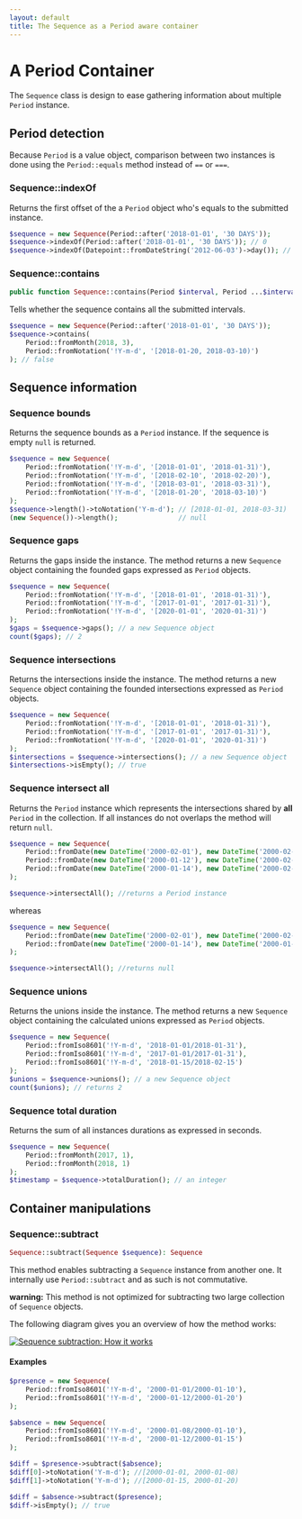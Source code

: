 ```yaml
---
layout: default
title: The Sequence as a Period aware container
---
```


# A Period Container

The `Sequence` class is design to ease gathering information about multiple `Period` instance.

## Period detection

Because `Period` is a value object, comparison between two instances is done using the `Period::equals` method instead of `==` or `===`.

### Sequence::indexOf

Returns the first offset of the a `Period` object who's equals to the submitted instance.

~~~php
$sequence = new Sequence(Period::after('2018-01-01', '30 DAYS'));
$sequence->indexOf(Period::after('2018-01-01', '30 DAYS')); // 0
$sequence->indexOf(Datepoint::fromDateString('2012-06-03')->day()); // false
~~~

### Sequence::contains

~~~php
public function Sequence::contains(Period $interval, Period ...$intervals);
~~~

Tells whether the sequence contains all the submitted intervals.

~~~php
$sequence = new Sequence(Period::after('2018-01-01', '30 DAYS'));
$sequence->contains(
    Period::fromMonth(2018, 3),
    Period::fromNotation('!Y-m-d', '[2018-01-20, 2018-03-10)')
); // false
~~~

## Sequence information

### Sequence bounds

Returns the sequence bounds as a `Period` instance. If the sequence is empty `null` is returned.

~~~php
$sequence = new Sequence(
    Period::fromNotation('!Y-m-d', '[2018-01-01', '2018-01-31)'),
    Period::fromNotation('!Y-m-d', '[2018-02-10', '2018-02-20)'),
    Period::fromNotation('!Y-m-d', '[2018-03-01', '2018-03-31)'),
    Period::fromNotation('!Y-m-d', '[2018-01-20', '2018-03-10)')
);
$sequence->length()->toNotation('Y-m-d'); // [2018-01-01, 2018-03-31)
(new Sequence())->length();               // null
~~~

### Sequence gaps

Returns the gaps inside the instance. The method returns a new `Sequence` object containing the founded
gaps expressed as `Period` objects.

~~~php
$sequence = new Sequence(
    Period::fromNotation('!Y-m-d', '[2018-01-01', '2018-01-31)'),
    Period::fromNotation('!Y-m-d', '[2017-01-01', '2017-01-31)'),
    Period::fromNotation('!Y-m-d', '[2020-01-01', '2020-01-31)')
);
$gaps = $sequence->gaps(); // a new Sequence object
count($gaps); // 2
~~~

### Sequence intersections

Returns the intersections inside the instance. The method returns a new `Sequence` object containing the founded
intersections expressed as `Period` objects.

~~~php
$sequence = new Sequence(
    Period::fromNotation('!Y-m-d', '[2018-01-01', '2018-01-31)'),
    Period::fromNotation('!Y-m-d', '[2017-01-01', '2017-01-31)'),
    Period::fromNotation('!Y-m-d', '[2020-01-01', '2020-01-31)')
);
$intersections = $sequence->intersections(); // a new Sequence object
$intersections->isEmpty(); // true
~~~

### Sequence intersect all

Returns the `Period` instance which represents the intersections shared by **all** `Period` in the collection.
If all instances do not overlaps the method will return `null`.

~~~php
$sequence = new Sequence(
    Period::fromDate(new DateTime('2000-02-01'), new DateTime('2000-02-28')),
    Period::fromDate(new DateTime('2000-01-12'), new DateTime('2000-02-10')),
    Period::fromDate(new DateTime('2000-01-14'), new DateTime('2000-02-03')),
);

$sequence->intersectAll(); //returns a Period instance
~~~

whereas

~~~php
$sequence = new Sequence(
    Period::fromDate(new DateTime('2000-02-01'), new DateTime('2000-02-28')),
    Period::fromDate(new DateTime('2000-01-14'), new DateTime('2000-01-23')),
);

$sequence->intersectAll(); //returns null
~~~

### Sequence unions

Returns the unions inside the instance. The method returns a new `Sequence` object containing the calculated unions expressed as `Period` objects.

~~~php
$sequence = new Sequence(
    Period::fromIso8601('!Y-m-d', '2018-01-01/2018-01-31'),
    Period::fromIso8601('!Y-m-d', '2017-01-01/2017-01-31'),
    Period::fromIso8601('!Y-m-d', '2018-01-15/2018-02-15')
);
$unions = $sequence->unions(); // a new Sequence object
count($unions); // returns 2
~~~

### Sequence total duration

Returns the sum of all instances durations as expressed in seconds.

~~~php
$sequence = new Sequence(
    Period::fromMonth(2017, 1),
    Period::fromMonth(2018, 1)
);
$timestamp = $sequence->totalDuration(); // an integer
~~~

## Container manipulations

### Sequence::subtract

~~~php
Sequence::subtract(Sequence $sequence): Sequence
~~~

This method enables subtracting a `Sequence` instance from another one. It internally use `Period::subtract` and as such is not commutative.

<p class="message-notice"><strong>warning:</strong> This method is not optimized for subtracting two large collection of <code>Sequence</code> objects.</p>

The following diagram gives you an overview of how the method works:

[![](/media/sequence-substract2.png "Sequence subtraction: How it works")](/media/sequence-substract.png)

#### Examples

~~~php
$presence = new Sequence(
    Period::fromIso8601('!Y-m-d', '2000-01-01/2000-01-10'),
    Period::fromIso8601('!Y-m-d', '2000-01-12/2000-01-20')
);

$absence = new Sequence(
    Period::fromIso8601('!Y-m-d', '2000-01-08/2000-01-10'),
    Period::fromIso8601('!Y-m-d', '2000-01-12/2000-01-15')
);

$diff = $presence->subtract($absence);
$diff[0]->toNotation('Y-m-d'); //[2000-01-01, 2000-01-08)
$diff[1]->toNotation('Y-m-d'); //[2000-01-15, 2000-01-20)

$diff = $absence->subtract($presence);
$diff->isEmpty(); // true
~~~
